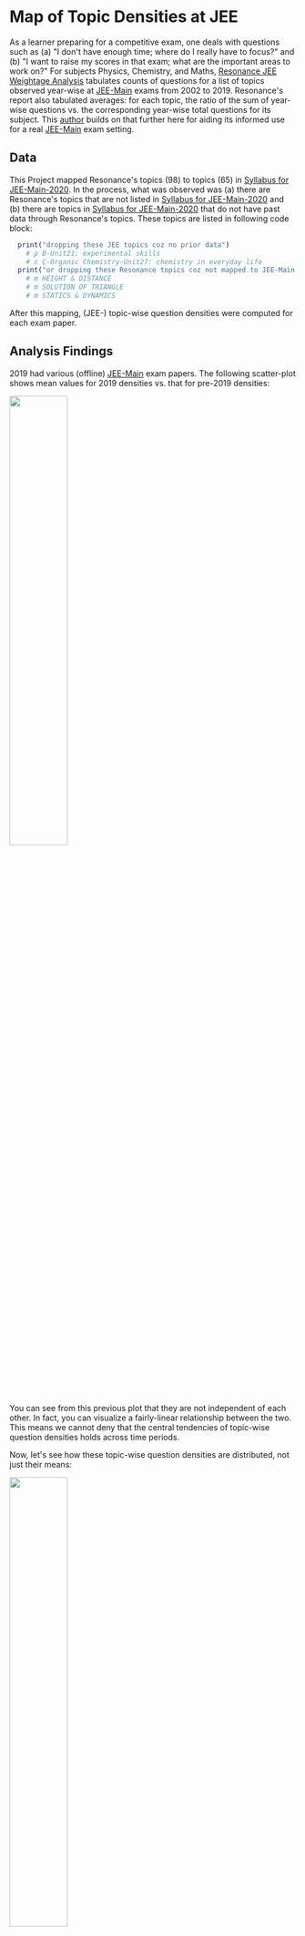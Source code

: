 # Map of Topic Densities at JEE
As a learner preparing for a competitive exam, one deals with questions such as (a) "I don't have enough time; where do I really have to focus?" and (b) "I want to raise my scores in that exam; what are the important areas to work on?"
For subjects Physics, Chemistry, and Maths, [Resonance JEE Weightage Analysis] tabulates counts of questions for a list of topics observed year-wise at [JEE-Main] exams from 2002 to 2019. Resonance's report also tabulated averages: for each topic, the ratio of the sum of year-wise questions vs. the corresponding year-wise total questions for its subject. This [author](mailto:yadevinit@gmail.com) builds on that further here for aiding its informed use for a real [JEE-Main] exam setting.

## Data
This Project mapped Resonance's topics (98) to topics (65) in [Syllabus for JEE-Main-2020]. In the process, what was observed was (a) there are Resonance's topics that are not listed in [Syllabus for JEE-Main-2020] and (b) there are topics in [Syllabus for JEE-Main-2020] that do not have past data through Resonance's topics. These topics are listed in following code block:
```r
  print("dropping these JEE topics coz no prior data")
    # p B-Unit21: experimental skills
    # c C-Organic Chemistry-Unit27: chemistry in everyday life
  print("or dropping these Resonance topics coz not mapped to JEE-Main 2020 Syllabus topics")
    # m HEIGHT & DISTANCE
    # m SOLUTION OF TRIANGLE
    # m STATICS & DYNAMICS
```
After this mapping, (JEE-) topic-wise question densities were computed for each exam paper.

## Analysis Findings
2019 had various (offline) [JEE-Main] exam papers. The following scatter-plot shows mean values for 2019 densities vs. that for pre-2019 densities:

<img src="qtopicmeans-split-scatter.png" width="45%"/>

You can see from this previous plot that they are not independent of each other. In fact, you can visualize a fairly-linear relationship between the two. This means we cannot deny that the central tendencies of topic-wise question densities holds across time periods.

Now, let's see how these topic-wise question densities are distributed, not just their means:

<img src="tdens-hist.png" width="45%"/>

```r
> summary(twt$avgWt) # topic-wise mean question densities across years (papers)
   Min. 1st Qu.  Median    Mean 3rd Qu.    Max. 
 0.2278  2.9581  4.5070  5.0000  6.2110 15.2170
> str(tdens.vec.Xs)
 num [1:2040] 13.33 1.33 12 6.67 3.64 ...
> summary(tdens.vec.Xs)
   Min. 1st Qu.  Median    Mean 3rd Qu.    Max. 
  0.000   3.333   3.333   5.000   6.667  22.667 
```
The graph has vertical grey dashed lines to relate with the x-axis, e.g., the leftmost line at `4% (=1*100/25)` helps identify question densities that were more (or less) frequent than that line which marks 1 question occurring in a 25-question subject paper.
The graph peaks at less than 4%, both typically (median) and on average (mean). The histogram shows it's right skewed, i.e., with a long tail to the right. So, some topics do get more than their "fair share" of questions in some papers.

Next, let's see if different subjects get differing (topic-wise) question densities in the following boxplot, with related comments in adjacent code block:

<img src="subject-qdens-boxplot.png" width="45%"/>

```r
>   summary(twt$subject)
 c  m  p 
26 16 18 
>   boxplot(tdens.vec.Xs.subjects)
Waiting to confirm page change...
>     # subject=m has greater proportion of topics with higher question densities, relative to other subjects.
>     # consider overlaying raw observations with recency and jitter
>   abline(h=c(1:5)*100/25, col="grey", lty="dashed") # mark integer count of questions in a 25-question paper.
```

Similarly, let's see if topics grouped (into subject-section) get differing question densities across (years') papers, with related comments in adjacent code block:

<img src="subsec-qdens-boxplot-jitter.jpeg" width="45%"/>

```r
>   str(subSec.fac) # note this doesn't include pB-U eg Experimental Skills with 20% weightage coz no past data!
 Factor w/ 5 levels "cA-P","cB-I",..: 4 4 5 4 5 5 5 5 4 4 ...
>   summary(subSec.fac)
cA-P cB-I cC-O mUni pA-U 
  10    8    8   16   18
>     # within subject chemistry, apparently, "cA-P" (Physical Chemistry median 40%) gets greater proportion of questions
>     # in papers; "cC-O" (Organic Chemistry median about 30%) is next and this varies least across (year-wise) papers.
>     # (There's only one group each for Maths and Physics; so, their question densities stay at 100%.)
>     # Now, consider the raw data shown as points with jitter:
>     # - for "cA-P", redder (recent-papers') points appear to be lower than less-red ones
>     # - for "cB-I", redder points appear to be higher.
>     # So, let's investigate their summaries:
>   for(i in 1:3){
+     asubSec <- dimnames(colXs.subSec.colSums.df)[[2]][i]
+     print(paste0(asubSec, " pre2019 then 2019on:"))
+     print(summary(colXs.subSec.colSums.df[(colXs.ixPre2019 - 2), asubSec]))
+     print(summary(colXs.subSec.colSums.df[(colXs.ix2019on - 2), asubSec]))
+   }
[1] "cA.P pre2019 then 2019on:"
   Min. 1st Qu.  Median    Mean 3rd Qu.    Max. 
  33.33   46.67   48.95   48.98   52.73   60.00 
   Min. 1st Qu.  Median    Mean 3rd Qu.    Max. 
  33.33   36.67   36.67   37.71   40.00   46.67 
[1] "cB.I pre2019 then 2019on:"
   Min. 1st Qu.  Median    Mean 3rd Qu.    Max. 
  13.33   16.67   20.67   21.30   26.00   33.33 
   Min. 1st Qu.  Median    Mean 3rd Qu.    Max. 
  20.00   26.67   30.00   30.00   33.33   36.67 
[1] "cC.O pre2019 then 2019on:"
   Min. 1st Qu.  Median    Mean 3rd Qu.    Max. 
  22.67   26.88   30.00   29.72   32.73   36.67 
   Min. 1st Qu.  Median    Mean 3rd Qu.    Max. 
  30.00   30.00   33.33   32.29   33.33   33.33
```

## The Map, Finally
The following boxplot "topic map" is overlaid with recency, using redder "heat-map" colours for data points nearer 2019. Those data points are shown with jitter; that's to avoid missing overlaps and possible misleading in interpreting boxplots. Median for each topic-wise boxplot (of question densities) is shown in thick black horizontal line (inside each "vertical box"), while mean is shown in green asterisk `*`. There are horizontal grey dashed lines to relate with the y-axis, e.g., the lowest line at `4% (=1*100/25)` helps identify topics (IDs on the x-axis) whose questions were more (or less) frequent than that line which marks 1 question occurring in a 25-question subject paper.

<img src="topicQdens-boxplot-sorted-jitter.jpeg" width="100%"/>

To view this boxplot closely, e.g., to observe the discrete nature of question densities, you can enlarge it after saving or downloading it or opening it into a new tab of your browser's graphical window. Following is its related code block that lists the JEE topics selected from it, with embedded comments:
```r
>     # topics on left extreme (~6) typically (median) get disproportionately more questions asked.
>     # similarly (~8) topics exist on right extreme with disproportionately fewer questions.
>   print(twt.summOrd[(twt.summOrd[,"50%"] >= (2*100/25)), col.qTopicMeans])
   subject                                       topicJEE       50%     avgWt
47       m                   Unit11: co-ordinate geometry 16.666667 15.217004
59       m Unit8: limit, continuity and differentiability 13.333333 12.749495
13       p                       A-Unit11: electrostatics 10.000000  8.853005
60       m                       Unit9: integral calculus 10.000000  8.749959
12       p               A-Unit10: oscillations and waves 10.000000  8.651833
14       p                  A-Unit12: current electricity  8.666667  8.033995
>     # mark/show topics with median >=2*100/25 as surely worth allocating more resources.
>
>   print(twt.summOrd[(twt.summOrd[,"75%"] >= (2*100/25)), col.qTopicMeans])
   subject                                                                 topicJEE       50%     avgWt       75%
47       m                                             Unit11: co-ordinate geometry 16.666667 15.217004 17.241379
59       m                           Unit8: limit, continuity and differentiability 13.333333 12.749495 13.793103
13       p                                                 A-Unit11: electrostatics 10.000000  8.853005 10.000000
60       m                                                 Unit9: integral calculus 10.000000  8.749959 10.344828
12       p                                         A-Unit10: oscillations and waves 10.000000  8.651833 10.000000
14       p                                            A-Unit12: current electricity  8.666667  8.033995 10.000000
24       p                                               A-Unit5: rotational motion  7.333333  8.309396 10.000000
18       p                                                         A-Unit16: optics  7.333333  8.164120 10.000000
49       m                                                   Unit13: vector algebra  6.920498  7.451155 10.000000
50       m                                       Unit14: statistics and probability  6.896552  7.569305  8.173077
19       p A-Unit18: atoms and nuclei;A-Unit17: dual nature of matter and radiation  6.666667  8.781704 10.000000
41       c          C-Organic Chemistry-Unit23: organic compounds containing oxygen  6.666667  7.488859 10.000000
5        c     A-Physical Chemistry-Unit4: chemical bonding and molecular structure  6.666667  6.120830  9.166667
28       p                                         A-Unit9: kinetic theory of gases  6.666667  5.588235 10.000000
38       c   C-Organic Chemistry-Unit20: some basic principles of organic chemistry  4.857143  5.896677  9.375000
>     # mark/show topics with 3rdQ >=2*100/25 as also worth allocating more resources.
>     # these now include subject=c too, despite its more topics.
>     # beware: there are 10 outliers that exceeded 16% (one in right extreme 2017!!),
>     # and there are 6 boxplot whiskers that exceeded 16%!  Rarer but occurred!
>
>   print(twt.summOrd[(twt.summOrd[,"50%"] < (1*(3/4)*(100/25))), col.qTopicMeans])
   subject                                                                           topicJEE      50%    avgWt      75%
22       p                                                            A-Unit3: laws of motion 2.159091 2.146613 3.333333
37       c C-Organic Chemistry-Unit19: purification and characterisation of organic compounds 1.666667 2.279475 3.833333
44       c              C-Organic Chemistry-Unit28: principles related to practical chemistry 1.666667 2.156863 3.333333
40       c                  C-Organic Chemistry-Unit22: organic compounds containing halogens 0.000000 2.098294 3.333333
42       c                  C-Organic Chemistry-Unit24: organic compounds containing nitrogen 0.000000 1.950980 3.333333
31       c                                             B-Inorganic Chemistry-Unit13: hydrogen 0.000000 1.176471 3.333333
56       m                                                      Unit5: mathematical induction 0.000000 0.227797 0.000000
>     # mark/show topics with median <(1*(3/4)*(100/25)) as candidates for diverting resources away from.
```

As usual, you are welcome to extend this Project. Here's the [R-source code](./src-topicWt.R) and [topic-density data](./qTopicDensityJEE.csv). You can download, sort, filter, and use this topic-density data to judiciously allocate resources to teaching-learning of topics.

[Resonance JEE Weightage Analysis]: <https://jeemain.resonance.ac.in/Assets/posts/JEE-Weightage-Analysis-Handout-v1.pdf>
[JEE-Main]: <https://jeemain.nta.nic.in/webinfo/public/home.aspx>
[Syllabus for JEE-Main-2020]: <https://jeemain.nta.nic.in/WebInfo/Handler/FileHandler.ashx?i=File&ii=13&iii=Y>
